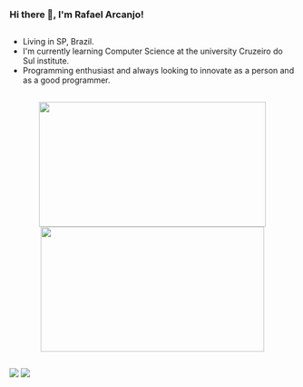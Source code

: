 ### Hi there 👋, I'm Rafael Arcanjo!

 ##
 
- Living in SP, Brazil.
- I'm currently learning Computer Science at the university Cruzeiro do Sul institute.
- Programming enthusiast and always looking to innovate as a person and as a good programmer.

 ##
 
<div align="center">
  <a href="https://github.com/arcanjo855">
  <img height="220cm" width="400cm" src="https://github-readme-stats.vercel.app/api?username=arcanjo855&show_icons=true&theme=radical&include_all_commits=true&count_private=true"/>
  <img height="220cm" width="394cm" src="https://github-readme-stats.vercel.app/api/top-langs/?username=arcanjo855&layout=compact&langs_count=7&theme=radical"/>
</div>

 ##
 
 
  <a href = "mailto:rafaelarcanjo129@hotmail.com"><img src="https://img.shields.io/badge/Microsoft_Outlook-0078D4?style=for-the-badge&logo=microsoft-outlook&logoColor=white" target="_blank"></a>
  <a href="https://www.linkedin.com/in/rafael-arcanjo/" target="_blank"><img src="https://img.shields.io/badge/-LinkedIn-%230077B5?style=for-the-badge&logo=linkedin&logoColor=white" target="_blank"></a> 
